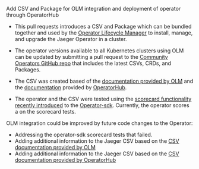 Add <OPERATOR NAME> CSV and Package for OLM integration and deployment of operator through OperatorHub

- This pull requests introduces a CSV and Package which can be bundled together and used by the [Operator Lifecycle Manager](https://github.com/operator-framework/operator-lifecycle-manager) to install, manage, and upgrade the Jaeger Operator in a cluster.

- The <OPERATOR NAME> operator versions available to all Kubernetes clusters using OLM can be updated by submitting a pull request to the [Community Operators GitHub repo](https://github.com/operator-framework/community-operators) that includes the latest CSVs, CRDs, and Packages.

- The CSV was created based of the [documentation provided by OLM](https://github.com/operator-framework/operator-lifecycle-manager/blob/master/Documentation/design/building-your-csv.md) and the [documentation](https://github.com/operator-framework/community-operators/blob/master/docs/marketplace-required-csv-annotations.md) provided by [OperatorHub](https://github.com/operator-framework/operator-marketplace).

- The operator and the CSV were tested using the [scorecard functionality recently introduced](https://github.com/operator-framework/operator-sdk/pull/758) to the [Operator-sdk](https://github.com/operator-framework/operator-sdk). Currently, the <OPERATOR NAME> operator scores a <SCORECARD SCORE> on the scorecard tests.

OLM integration could be improved by future code changes to the Operator:
- Addressing the operator-sdk scorecard tests that failed.
- Adding additional information to the Jaeger CSV based on the [CSV documentation provided by OLM](https://github.com/operator-framework/operator-lifecycle-manager/blob/master/Documentation/design/building-your-csv.md)
- Adding additional information to the Jaeger CSV based on the [CSV documentation provided by OperatorHub](https://github.com/operator-framework/community-operators/blob/master/docs/marketplace-required-csv-annotations.md)
